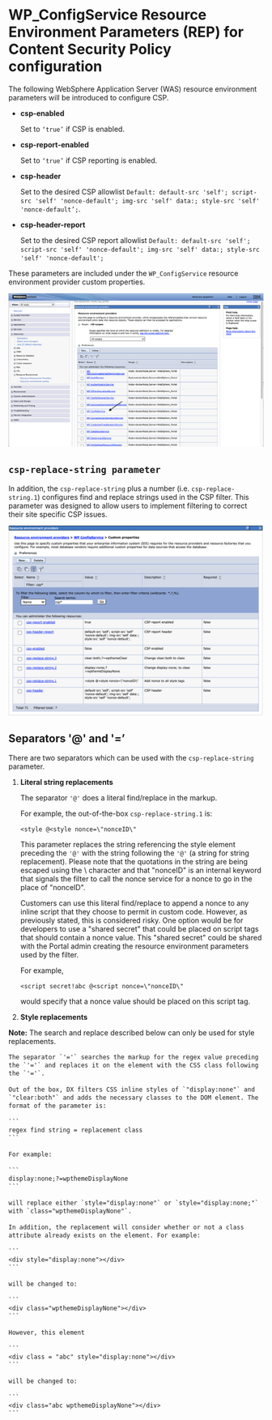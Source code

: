 # WP\_ConfigService Resource Environment Parameters \(REP\) for Content Security Policy configuration

The following WebSphere Application Server \(WAS\) resource environment parameters will be introduced to configure CSP.

-   **csp-enabled**

    Set to `‘true’` if CSP is enabled.

-   **csp-report-enabled**

    Set to `‘true’` if CSP reporting is enabled.

-   **csp-header**

    Set to the desired CSP allowlist `Default: default-src 'self'; script-src 'self' 'nonce-default'; img-src 'self' data:; style-src 'self' 'nonce-default’;`.

-   **csp-header-report**

    Set to the desired CSP report allowlist `Default: default-src 'self'; script-src 'self' 'nonce-default'; img-src 'self' data:; style-src 'self' 'nonce-default';`


These parameters are included under the `WP_ConfigService` resource environment provider custom properties.

![WP_ConfigService Resource Environment Parameters (REP)](../../../../../../../images/csp-was.png)

## `csp-replace-string parameter`

In addition, the `csp-replace-string` plus a number \(i.e. `csp-replace-string.1`\) configures find and replace strings used in the CSP filter. This parameter was designed to allow users to implement filtering to correct their site specific CSP issues.

![sp-replace-string parameter](../../../../../../../images/csp-reps.png)

## Separators '@' and '=’

There are two separators which can be used with the `csp-replace-string` parameter.

1.  **Literal string replacements**

    The separator `'@'` does a literal find/replace in the markup.

    For example, the out-of-the-box `csp-replace-string.1` is:

    ```
    <style @<style nonce=\"nonceID\"
    ```

    This parameter replaces the string referencing the style element preceding the `'@'` with the string following the `'@'` \(a string for string replacement\). Please note that the quotations in the string are being escaped using the \\ character and that "nonceID" is an internal keyword that signals the filter to call the nonce service for a nonce to go in the place of "nonceID".

    Customers can use this literal find/replace to append a nonce to any inline script that they choose to permit in custom code. However, as previously stated, this is considered risky. One option would be for developers to use a "shared secret" that could be placed on script tags that should contain a nonce value. This "shared secret" could be shared with the Portal admin creating the resource environment parameters used by the filter.

    For example,

    ```
    <script secret!abc @<script nonce=\"nonceID\"
    ```

    would specify that a nonce value should be placed on this script tag.

2.  **Style replacements**

**Note:** The search and replace described below can only be used for style replacements.

    The separator `'='` searches the markup for the regex value preceding the `'='` and replaces it on the element with the CSS class following the `'='`.

    Out of the box, DX filters CSS inline styles of `"display:none"` and `"clear:both"` and adds the necessary classes to the DOM element. The format of the parameter is:

    ```
    regex find string = replacement class
    ```

    For example:

    ```
    display:none;?=wpthemeDisplayNone
    ```

    will replace either `style="display:none"` or `style="display:none;"` with `class="wpthemeDisplayNone"`.

    In addition, the replacement will consider whether or not a class attribute already exists on the element. For example:

    ```
    <div style="display:none"></div>
    ```

    will be changed to:

    ```
    <div class="wpthemeDisplayNone"></div>
    ```

    However, this element

    ```
    <div class = "abc" style="display:none"></div>
    ```

    will be changed to:

    ```
    <div class="abc wpthemeDisplayNone"></div>
    ```



